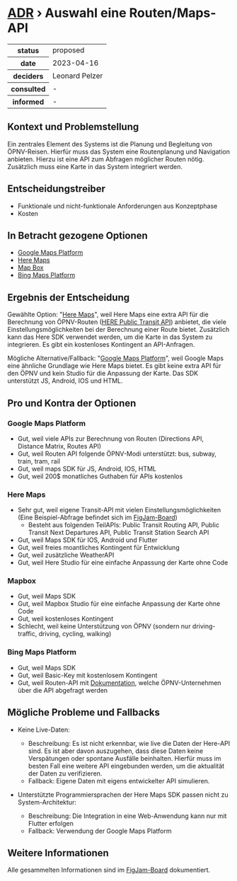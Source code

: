 # [ADR](./README.md) › Auswahl eine Routen/Maps-API

<table>
<tr>
<th>status</th>
<td>proposed</td><!-- {proposed / rejected / accepted / deprecated / … / superseded by ADR-0005 <0005-example.md>} -->
</tr>
<tr>
<th>date</th>
<td>2023-04-16</td><!-- YYYY-MM-DD, when the decision was last updated -->
</tr>
<tr>
<th>deciders</th>
<td>Leonard Pelzer</td><!-- list everyone involved in the decision -->
</tr>
<tr>
<th>consulted</th>
<td>-</td><!-- list everyone whose opinions are sought (typically subject-matter experts); and with whom there is a two-way communication -->
</tr>
<tr>
<th>informed</th>
<td>-</td><!-- list everyone who is kept up-to-date on progress; and with whom there is a one-way communication -->
</tr>
</table>


## Kontext und Problemstellung

Ein zentrales Element des Systems ist die Planung und Begleitung von ÖPNV-Reisen. Hierfür muss das System eine Routenplanung und Navigation anbieten. Hierzu ist eine API zum Abfragen möglicher Routen nötig. Zusätzlich muss eine Karte in das System integriert werden.

<!-- Dies ist ein optionales Element. Sie können es gerne entfernen. -->
## Entscheidungstreiber

* Funktionale und nicht-funktionale Anforderungen aus Konzeptphase
* Kosten

## In Betracht gezogene Optionen

* [Google Maps Platform](https://developers.google.com/maps?hl=de)
* [Here Maps](https://developer.here.com)
* [Map Box](https://www.mapbox.com/)
* [Bing Maps Platform](https://www.microsoft.com/en-us/maps)

## Ergebnis der Entscheidung

Gewählte Option: "[Here Maps](https://developer.here.com)", weil
Here Maps eine extra API für die Berechnung von ÖPNV-Routen ([HERE Public Transit API](https://developer.here.com/documentation/public-transit/dev_guide/index.html)) anbietet, die viele Einstellungsmöglichkeiten bei der Berechnung einer Route bietet. Zusätzlich kann das Here SDK verwendet werden, um die Karte in das System zu integrieren. Es gibt ein kostenloses Kontingent an API-Anfragen.

Mögliche Alternative/Fallback: "[Google Maps Platform](https://developers.google.com/maps?hl=de)", weil Google Maps eine ähnliche Grundlage wie Here Maps bietet. Es gibt keine extra API für den ÖPNV und kein Studio für die Anpassung der Karte. Das SDK unterstützt JS, Android, IOS und HTML.

<!-- Dies ist ein optionales Element. Sie können es gerne entfernen. -->

## Pro und Kontra der Optionen

### Google Maps Platform

* Gut, weil viele APIs zur Berechnung von Routen (Directions API, Distance Matrix, Routes API)
* Gut, weil Routen API folgende ÖPNV-Modi unterstützt: bus, subway, train, tram, rail
* Gut, weil maps SDK für JS, Android, IOS, HTML
* Gut, weil 200$ monatliches Guthaben für APIs kostenlos

### Here Maps

* Sehr gut, weil eigene Transit-API mit vielen Einstellungsmöglichkeiten (Eine Beispiel-Abfrage befindet sich im [FigJam-Board](https://www.figma.com/file/YXBqSf42uMzAjgqV4KJmEO/P2-%E2%80%93-Projekt-Board?node-id=54-485&t=Xkjrxdm5OXuYMJks-4))
  * Besteht aus folgenden TeilAPIs: Public Transit Routing API, Public Transit Next Departures API, Public Transit Station Search API
* Gut, weil Maps SDK für IOS, Android und Flutter
* Gut, weil freies moantliches Kontingent für Entwicklung
* Gut, weil zusätzliche WeatherAPI
* Gut, weil Here Studio für eine einfache Anpassung der Karte ohne Code

### Mapbox

* Gut, weil Maps SDK
* Gut, weil Mapbox Studio für eine einfache Anpassung der Karte ohne Code
* Gut, weil kostenloses Kontingent
* Schlecht, weil keine Unterstützung von ÖPNV (sondern nur driving-traffic, driving, cycling, walking)

### Bing Maps Platform

* Gut, weil Maps SDK
* Gut, weil Basic-Key mit kostenlosem Kontingent
* Gut, weil Routen-API mit [Dokumentation](https://learn.microsoft.com/en-us/bingmaps/coverage/transit-coverage/europe), welche ÖPNV-Unternehmen über die API abgefragt werden

<!-- Dies ist ein optionales Element. Sie können es gerne entfernen. -->

## Mögliche Probleme und Fallbacks

* Keine Live-Daten: 
  * Beschreibung: Es ist nicht erkennbar, wie live die Daten der Here-API sind. Es ist aber davon auszugehen, dass diese Daten keine Verspätungen oder spontane Ausfälle beinhalten. Hierfür muss im besten Fall eine weitere API eingebunden werden, um die aktualität der Daten zu verifizieren.
  * Fallback: Eigene Daten mit eigens entwickelter API simulieren.

* Unterstützte Programmiersprachen der Here Maps SDK passen nicht zu System-Architektur:
  * Beschreibung: Die Integration in eine Web-Anwendung kann nur mit Flutter erfolgen
  * Fallback: Verwendung der Google Maps Platform

## Weitere Informationen

Alle gesammelten Informationen sind im [FigJam-Board](https://www.figma.com/file/YXBqSf42uMzAjgqV4KJmEO/P2-%E2%80%93-Projekt-Board?node-id=41-74&t=Xkjrxdm5OXuYMJks-4) dokumentiert.